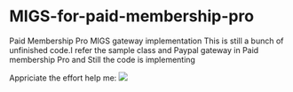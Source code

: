 # MIGS-for-paid-membership-pro
Paid Membership Pro MIGS gateway implementation 
This is still a bunch of unfinished code.I refer the sample class and Paypal gateway in Paid membership Pro and Still the code is implementing

Appriciate the effort help me: <a href="https://www.paypal.com/cgi-bin/webscr?cmd=_s-xclick&hosted_button_id=V7CYQD2WJQBCQ&source=url"><img src="https://www.paypalobjects.com/en_US/i/btn/btn_donate_LG.gif"></a>
